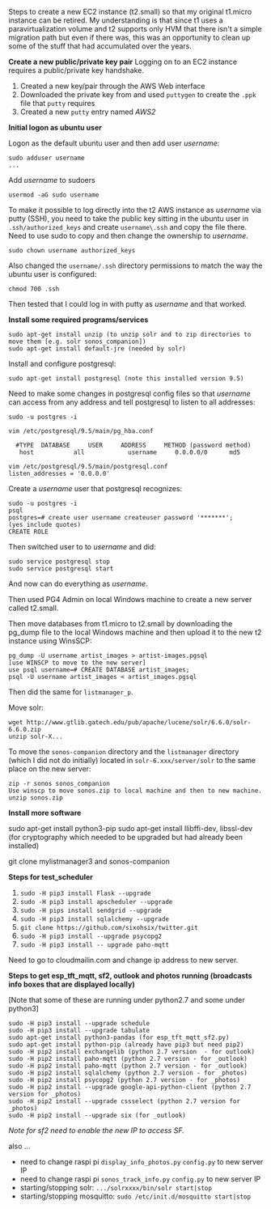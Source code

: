 Steps to create a new EC2 instance (t2.small) so that my original t1.micro instance can be retired.  My understanding is that since t1 uses a paravirtualization volume and t2 supports only HVM that there isn't a simple migration path but even if there was, this was an opportunity to clean up some of the stuff that had accumulated over the years.

**Create a new public/private key pair**
Logging on to an EC2 instance requires a public/private key handshake.  

1. Created a new key/pair through the AWS Web interface
2. Downloaded the private key from and used `puttygen` to create the `.ppk` file that `putty` requires
3. Created a new `putty` entry named *AWS2*

**Initial logon as ubuntu user**

Logon as the default ubuntu user and then add user *username*:

    sudo adduser username
    ...

Add *username* to sudoers

    usermod -aG sudo username

To make it possible to log directly into the t2 AWS instance as *username* via putty (SSH), you need to take the public key sitting in the ubuntu user in `.ssh/authorized_keys` and create `username\.ssh` and copy the file there.  Need to use sudo to copy and then change the ownership to *username*.

    sudo chown username authorized_keys

Also changed the `username/.ssh` directory permissions to match the way the ubuntu user is configured:

    chmod 700 .ssh

Then tested that I could log in with putty as *username* and that worked.

**Install some required programs/services**

    sudo apt-get install unzip (to unzip solr and to zip directories to move them [e.g. solr sonos_companion])
    sudo apt-get install default-jre (needed by solr)

Install and configure postgresql:

    sudo apt-get install postgresql (note this installed version 9.5)

Need to make some changes in postgresql config files so that *username* can access from any address and tell postgresql to listen to all addresses:

    sudo -u postgres -i

    vim /etc/postgresql/9.5/main/pg_hba.conf
  
      #TYPE  DATABASE     USER     ADDRESS     METHOD (password method)
       host           all            username     0.0.0.0/0      md5 

    vim /etc/postgresql/9.5/main/postgresql.conf
    listen_addresses = '0.0.0.0'

Create a *username* user that postgresql recognizes:

    sudo -u postgres -i
    psql
    postgres=# create user username createuser password '*******';     (yes include quotes)
    CREATE ROLE

Then switched user to to *username* and did:

    sudo service postgresql stop
    sudo service postgresql start

And now can do everything as *username*.

Then used PG4 Admin on local Windows machine to create a new server called t2.small.

Then move databases from t1.micro to t2.small by downloading the pg_dump file to the local Windows machine and then upload it to the new t2 instance using WinsSCP:

    pg_dump -U username artist_images > artist-images.pgsql
    [use WINSCP to move to the new server]
    use psql username=# CREATE DATABASE artist_images;
    psql -U username artist_images < artist_images.pgsql

Then did the same for `listmanager_p`.

Move solr:

    wget http://www.gtlib.gatech.edu/pub/apache/lucene/solr/6.6.0/solr-6.6.0.zip
    unzip solr-X...

To move the `sonos-companion` directory and the `listmanager` directory (which I did not do initially) located in `solr-6.xxx/server/solr` to the same place on the new server:

    zip -r sonos sonos_companion
    Use winscp to move sonos.zip to local machine and then to new machine.
    unzip sonos.zip

**Install more software**

sudo apt-get install python3-pip
sudo apt-get install llibffi-dev, libssl-dev (for cryptography which needed to be upgraded but had already been installed)

git clone mylistmanager3 and sonos-companion

**Steps for test_scheduler** 

  1. `sudo -H pip3 install Flask --upgrade`
  2. `sudo -H pip3 install apscheduler --upgrade`
  3. `sudo -H pips install sendgrid --upgrade`
  4. `sudo -H pip3 install sqlalchemy --upgrade`
  5.  `git clone https://github.com/sixohsix/twitter.git`
  6.  `sudo -H pip3 install --upgrade psycopg2`
  7.  `sudo -H pip3 install -- upgrade paho-mqtt`

Need to go to cloudmailin.com and change ip address to new server.

**Steps to get esp_tft_mqtt, sf2, outlook and photos running (broadcasts info boxes that are displayed locally)** 

[Note that some of these are running under python2.7 and some under python3]

    sudo -H pip3 install --upgrade schedule
    sudo -H pip3 install --upgrade tabulate
    sudo apt-get install python3-pandas (for esp_tft_mqtt_sf2.py)
    sudo apt-get install python-pip (already have pip3 but need pip2)
    sudo -H pip2 install exchangelib (python 2.7 version  - for outlook)
    sudo -H pip2 install paho-mqtt (python 2.7 version - for _outlook)
    sudo -H pip2 install paho-mqtt (python 2.7 version - for _outlook)
    sudo -H pip2 install sqlalchemy (python 2.7 version - for _photos)
    sudo -H pip2 install psycopg2 (python 2.7 version - for _photos)
    sudo -H pip2 install --upgrade google-api-python-client (python 2.7 version for _photos)
    sudo -H pip2 install --upgrade cssselect (python 2.7 version for _photos)
    sudo -H pip2 install --upgrade six (for _outlook)
    
*Note for sf2 need to enable the new IP to access SF.*

also ...

- need to change raspi pi `display_info_photos.py` `config.py` to new server IP
- need to change raspi pi `sonos_track_info.py` `config.py` to new server IP
- starting/stopping solr: `.../solrxxxx/bin/solr start|stop`
- starting/stopping mosquitto: `sudo /etc/init.d/mosquitto start|stop`

